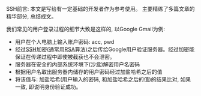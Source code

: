 SSH前言: 本文是写给有一定基础的开发者作为参考使用。 主要精练了多篇文章的精华部分, 总结成文。

我们常见的用户登录过程的细节大致是这样的, 以Google Gmail为例:

- 用户在个人电脑上输入账户密码: acc, pwd
- 经过[SSH](https://en.wikipedia.org/wiki/Secure_Shell)加密(通常用[RSA](https://en.wikipedia.org/wiki/RSA_(cryptosystem))算法)之后传给Google用户验证服务器。经过加密能保证在传递过程中即使被截获也不会泄密。
- 服务器在安全的内部系统环境下(沙盒)解密用户名密码
- 根据用户名取出服务器内储存的用户密码经过加盐哈希之后的值
- 将该值与: 加盐哈希(用户输入的密码, 和加盐哈希之后的值)的结果比对, 如果一致, 即说明身份验证成功。

